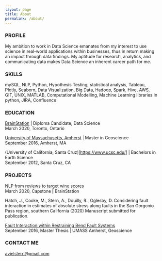 ```yaml
---
layout: page
title: About
permalink: /about/
---
```


### PROFILE
My ambition to work in Data Science emanates from my interest to use science in real-world applications within businesses, thus in return making an impact through data findings. My aptitude for research, analytics, and communicating data makes Data Science an inherent career path for me.


### SKILLS
mySQL, NLP, Python, Hypothesis Testing, statistical analysis, Tableau, Plotly, Seaborn, Data Visualization, Big Data, Hadoop, Spark, Hive, AWS, GIT, UNIX, MATLAB, Computational Modelling, Machine Learning libraries in python, JIRA, Confluence


### EDUCATION
[BrainStation](https://www.ucsc.edu/) |  Diploma Candidate, Data Science<br/>
March 2020, Toronto, Ontario

[University of Massachusetts, Amherst](https://www.umass.edu/) |  Master in Geoscience<br/>
September 2016, Amherst, MA

(University of California, Santa Cruz)[https://www.ucsc.edu/] |  Bachelors in Earth Science<br/>
September 2012, Santa Cruz, CA


### PROJECTS

[NLP from reviews to target wine scores](https://avielrs.github.io/BrainStation-Capstone/)<br/>
March 2020, Capstone | BrainStation

Hatch, J., Cooke, M., Stern, A., Douilly, R., Oglesby, D. Considering fault   interaction in estimates of absolute stress along faults in the San Gorgonio Pass region, southern California (2020) Manuscript submitted for publication.

[Fault Interaction within Restraining Bend Fault Systems](https://scholarworks.umass.edu/masters_theses_2/449/)<br/>
September 2016, Master Thesis | UMASS Amherst, Geoscience


### CONTACT ME
[avielstern@gmail.com](mailto:avielstern@gmail.com)